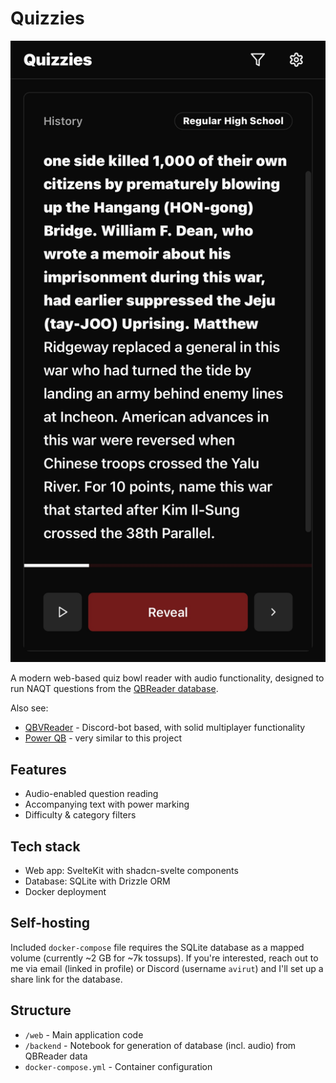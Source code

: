 # Quizzies

![Quizzies screenshot](https://raw.githubusercontent.com/avirut/quizzies/refs/heads/master/screenshot.jpeg)

A modern web-based quiz bowl reader with audio functionality, designed to run NAQT questions from the [QBReader database](https://www.qbreader.org/database/).

Also see:
- [QBVReader](https://hsquizbowl.org/forums/viewtopic.php?t=28652) - Discord-bot based, with solid multiplayer functionality
- [Power QB](https://www.powerqb.org/) - very similar to this project

## Features

- Audio-enabled question reading
- Accompanying text with power marking
- Difficulty & category filters

## Tech stack

- Web app: SvelteKit with shadcn-svelte components
- Database: SQLite with Drizzle ORM
- Docker deployment

## Self-hosting

Included `docker-compose` file requires the SQLite database as a mapped volume (currently ~2 GB for ~7k tossups). If you're interested, reach out to me via email (linked in profile) or Discord (username `avirut`) and I'll set up a share link for the database.

## Structure

- `/web` - Main application code
- `/backend` - Notebook for generation of database (incl. audio) from QBReader data
- `docker-compose.yml` - Container configuration
